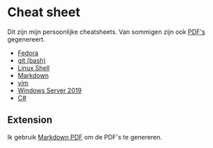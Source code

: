 # Cheat sheet

Dit zijn mijn persoonlijke cheatsheets. Van sommigen zijn ook [PDF's](/PDF) gegenereert.

- [Fedora](fedora-CLI.md)
- [git (bash)](git.md)
- [Linux Shell](LinuxShell.md)
- [Markdown](markdown.md)
- [vim](vimsheet.md)
- [Windows Server 2019](windowsServer19.md)
- [C#](C%23-sheet.md)

## Extension

Ik gebruik [Markdown PDF](https://marketplace.visualstudio.com/items?itemName=yzane.markdown-pdf) om de PDF's te genereren.
